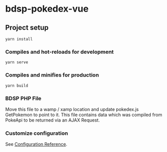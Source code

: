 # bdsp-pokedex-vue

## Project setup
```
yarn install
```

### Compiles and hot-reloads for development
```
yarn serve
```

### Compiles and minifies for production
```
yarn build
```

### BDSP PHP File
Move this file to a wamp / xamp location and update pokedex.js GetPokemon to point to it.
This file contains data which was compiled from PokeApi to be returned via an AJAX Request.


### Customize configuration
See [Configuration Reference](https://cli.vuejs.org/config/).
